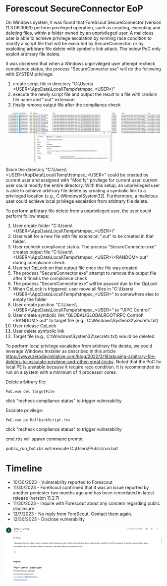 # Forescout SecureConnector EoP

On Windows system, it was found that ForeScout SecureConnector (version 11.3.06.0063) perform privileged operation, such as creating, executing and deleting files, within a folder owned by an unprivileged user. A malicious user is able to achieve privilege escalation by winning race condition to modify a script file that will be executed by SecureConnector; or by exploiting arbitrary file delete with symbolic link attack. The below PoC only exploit arbitrary file delete.



It was observed that when a Windows unprivileged user attempt recheck compliance status, the process "SecureConnector.exe" will do the following with SYSTEM privilege:

1. create script file in directory "C:\Users\\\<USER\>\AppData\Local\Temp\fstmpsc_\<USER\>\\"
2. execute the newly script file and output the result to a file with random file name and ".out" extension
3. finally remove output file after the compliance check 

![Fig1](img/Fig1.PNG)



Since the directory "C:\Users\\\<USER>\AppData\Local\Temp\fstmpsc_\<USER\>" could be created by current user and assigned with "Modify" privilege for current user, current user could modify the entire directory. With this setup, an unprivileged user is able to achieve arbitrary file delete by creating a symbolic link to a privileged location (e.g., C:\Windows\System32). Furthermore, a malicious user could achieve local privilege escalation from arbitrary file delete.



To perform arbitrary file delete from a unprivileged user, the user could perform follow steps:

1. User create folder "C:\Users\\\<USER\>\AppData\Local\Temp\fstmpsc_\<USER\>\\"
2. User wait for a new file with file extension ".out" to be created in that folder. 
3. User recheck compliance status. The process "SecureConnector.exe" creates output file "C:\Users\\<USER\>\AppData\Local\Temp\fstmpsc_\<USER\>\\\<RANDOM\>.out" during compliance check.
4. User set OpLock on that output file once the file was created
5. The process "SecureConnector.exe" attempt to remove the output file after it finishs the compliance check
6. The process "SecureConnector.exe" will be paused due to the OpLock
7. When OpLock is triggered, user move all files in "C:\Users\\<USER\>\AppData\Local\Temp\fstmpsc_\<USER\>\" to somewhere else to empty the folder
8. User create junction "C:\Users\\<USER\>\AppData\Local\Temp\fstmpsc_\<USER\>\" to "\RPC Control"
9. User create symbolic link "GLOBAL\GLOBALROOT\RPC Control\\<RANDOM\>.out" to target file (e.g., C:\Windows\System32\secrets.txt)
10. User release OpLock
11. User delete symbolic link
12. Target file (e.g., C:\Windows\System32\secrets.txt) would be deleted



To perform local privilege escalation from arbitrary file delete, we could leverage Windows Installer as described in this article https://www.zerodayinitiative.com/blog/2022/3/16/abusing-arbitrary-file-deletes-to-escalate-privilege-and-other-great-tricks. Noted that the PoC for local PE is unstable because it require race condition. It is recommended to run on a system with a minimum of 4 processor cores.



Delete arbitrary file:

```
PoC.exe del targetFile
```

click "recheck compliance status" to trigger vulnerability



Escalate privilege:

```
PoC.exe pe RollbackScript.rbs
```

click "recheck compliance status" to trigger vulnerability

cmd.rbs will spawn command prompt

public_run_bat.rbs will execute C:\Users\Public\run.bat



# Timeline

- 10/30/2023 - Vulnerability reported to Forescout
- 11/30/2023 - ForeScout confirmed that it was an issue reported by another pentester two months ago and has been remediated in latest release (version 11.3.7) 
- 11/30/2023 - Inquire with Forescout about any concern regarding public disclosure
- 12/7/2023 - No reply from ForeScout. Contact them again.
- 12/30/2023 - Disclose vulnerability

![Fig2](img/Fig2.PNG)